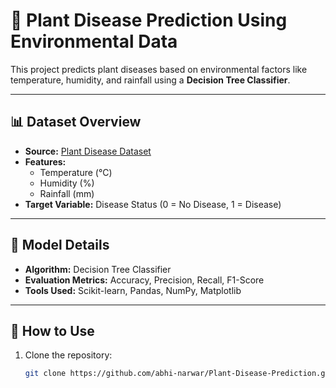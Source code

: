 # 🌿 Plant Disease Prediction Using Environmental Data

This project predicts plant diseases based on environmental factors like temperature, humidity, and rainfall using a **Decision Tree Classifier**.

---

## 📊 Dataset Overview

- **Source:** [Plant Disease Dataset](https://www.kaggle.com/datasets/abdallahalidev/plant-disease-dataset)
- **Features:**
  - Temperature (°C)
  - Humidity (%)
  - Rainfall (mm)
- **Target Variable:** Disease Status (0 = No Disease, 1 = Disease)

---

## 🧠 Model Details

- **Algorithm:** Decision Tree Classifier
- **Evaluation Metrics:** Accuracy, Precision, Recall, F1-Score
- **Tools Used:** Scikit-learn, Pandas, NumPy, Matplotlib

---

## 🚀 How to Use

1. Clone the repository:
   ```bash
   git clone https://github.com/abhi-narwar/Plant-Disease-Prediction.git

